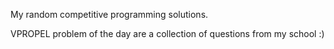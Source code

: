 My random competitive programming solutions.

VPROPEL problem of the day are a collection of questions from my school :) 
